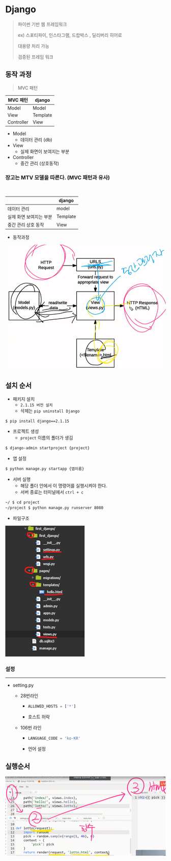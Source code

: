 # Django

> 파이썬 기반 웹 프레임워크
>
> ex) 스포티파이, 인스타그램, 드랍박스 , 딜리버리 히어로
>
> 대용량 처리 가능
>
> 검증된 프레임 워크





## 동작 과정

> MVC 패턴



| MVC 패턴   | django   |
| ---------- | -------- |
| Model      | Model    |
| View       | Template |
| Controller | View     |

- Model
  - 데이터 관리 (db)
- View
  - 실제 화면이 보여지는 부분
- Controller
  - 중간 관리 (상호동작)



### 장고는 MTV 모델을 따른다. (MVC 패턴과 유사)

​	

|                         | django   |
| ----------------------- | -------- |
| 데이터 관리             | model    |
| 실제 화면 보여지는 부분 | Template |
| 중간 관리 상호 동작     | View     |



- 동작과정

![image-20200326094933333](img/image-20200326094933333.png)



## 설치 순서

- 패키지 설치
  - `2.1.15 버전 설치`
  - 삭제는 `pip uninstall Django`

```bash
$ pip install django==2.1.15
```



- 프로젝트 생성
  - `project` 이름의 폴더가 생김

```bash
$ django-admin startproject {project}
```



- 앱 설정

```bash
$ python manage.py startapp {앱이름}
```



- 서버 실행
  - 해당 폴더 안에서 이 명령어를 실행시켜야 한다.
  - 서버 종료는 터미널에서 `ctrl + c` 

```bash
~/ $ cd project
~/project $ python manage.py runserver 8080
```



- 파일구조

![image-20200326134107241](img/image-20200326134107241.png)





### 설정

___

- setting.py 

  - 28번라인

    - ```python
      ALLOWED_HOSTS = ['*']
      ```

    - 호스트 허락

    

  - 106번 라인

    - ```python
      LANGUAGE_CODE = 'ko-KR'
      ```

    - 언어 설정







## 실행순서

![image-20200326143648760](img/image-20200326143648760.png)

